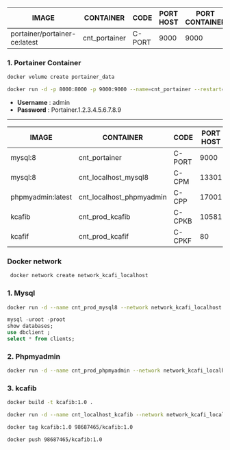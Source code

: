 |IMAGE | CONTAINER | CODE | PORT HOST | PORT CONTAINER |
|---- | ----- | ----- | ---- | ---- |
|portainer/portainer-ce:latest|	cnt_portainer	|C-PORT	|9000	|9000|

### 1. Portainer Container
``` sh
docker volume create portainer_data
```
```sh
docker run -d -p 8000:8000 -p 9000:9000 --name=cnt_portainer --restart=always -v /var/run/docker.sock:/var/run/docker.sock -v portainer_data:/data portainer/portainer-ce
```
- **Username** : admin
- **Password** : Portainer.1.2.3.4.5.6.7.8.9

---

|IMAGE | CONTAINER | CODE | PORT HOST | PORT CONTAINER |
|---- | ----- | ----- | ---- | ---- |
|mysql:8|cnt_portainer|C-PORT	| 9000	|9000|
|mysql:8|cnt_localhost_mysql8|C-CPM	| 13301	|3306|
|phpmyadmin:latest|cnt_localhost_phpmyadmin|C-CPP	| 17001	|80|
|kcafib|cnt_prod_kcafib|C-CPKB	|	10581	|8080 |
|kcafif|cnt_prod_kcafif|C-CPKF	| 80	|80|



### Docker network 
``` sh
 docker network create network_kcafi_localhost
```
 
### 1. Mysql
``` sh
docker run -d --name cnt_prod_mysql8 --network network_kcafi_localhost -v /my/custom:/etc/mysql/conf.d -e MYSQL_ROOT_PASSWORD=passrootdocker -e MYSQL_DATABASE=dbclient -p 13301:3306  mysql:8
```
``` sql
mysql -uroot -proot
show databases;
use dbclient ;
select * from clients;
```
### 2. Phpmyadmin 
``` sh
docker run -d --name cnt_prod_phpmyadmin --network network_kcafi_localhost --link cnt_prod_mysql8:db -p 17001:80 -v /some/local/directory/config.user.inc.php:/etc/phpmyadmin/config.user.inc.php phpmyadmin
``` 

### 3. kcafib

``` sh
docker build -t kcafib:1.0 .
```
``` sh
docker run -d --name cnt_localhost_kcafib --network network_kcafi_localhost  -p 10581:3200 98687465/kcafib:1.0
```
``` sh
docker tag kcafib:1.0 98687465/kcafib:1.0
```
``` sh
docker push 98687465/kcafib:1.0
```
